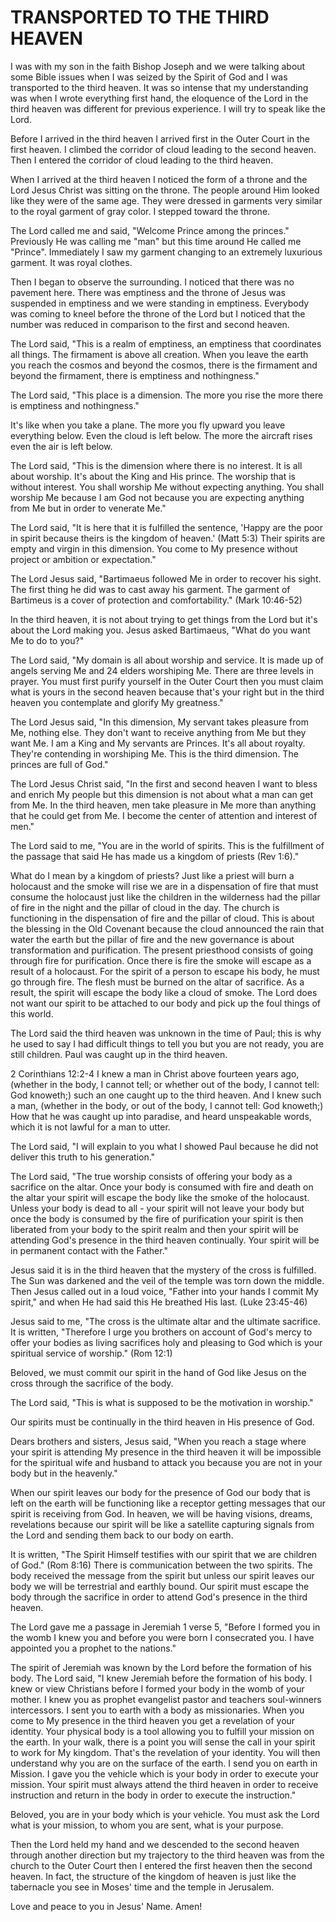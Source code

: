 # TRANSPORTED TO THE THIRD HEAVEN

I was with my son in the faith Bishop Joseph and we were talking about some Bible issues when I was seized by the Spirit of God and I was transported to the third heaven. It was so intense that my understanding was when I wrote everything first hand, the eloquence of the Lord in the third heaven was different for previous experience. I will try to speak like the Lord.

Before I arrived in the third heaven I arrived first in the Outer Court in the first heaven. I climbed the corridor of cloud leading to the second heaven. Then I entered the corridor of cloud leading to the third heaven.

When I arrived at the third heaven I noticed the form of a throne and the Lord Jesus Christ was sitting on the throne. The people around Him looked like they were of the same age. They were dressed in garments very similar to the royal garment of gray color. I stepped toward the throne.

The Lord called me and said, "Welcome Prince among the princes." Previously He was calling me "man" but this time around He called me "Prince". Immediately I saw my garment changing to an extremely luxurious garment. It was royal clothes.

Then I began to observe the surrounding. I noticed that there was no pavement here. There was emptiness and the throne of Jesus was suspended in emptiness and we were standing in emptiness. Everybody was coming to kneel before the throne of the Lord but I noticed that the number was reduced in comparison to the first and second heaven.

The Lord said, "This is a realm of emptiness, an emptiness that coordinates all things. The firmament is above all creation. When you leave the earth you reach the cosmos and beyond the cosmos, there is the firmament and beyond the firmament, there is emptiness and nothingness."

The Lord said, "This place is a dimension. The more you rise the more there is emptiness and nothingness."

It's like when you take a plane. The more you fly upward you leave everything below. Even the cloud is left below. The more the aircraft rises even the air is left below.

The Lord said, "This is the dimension where there is no interest. It is all about worship. It's about the King and His prince. The worship that is without interest. You shall worship Me without expecting anything. You shall worship Me because I am God not because you are expecting anything from Me but in order to venerate Me."

The Lord said, "It is here that it is fulfilled the sentence, 'Happy are the poor in spirit because theirs is the kingdom of heaven.' (Matt 5:3) Their spirits are empty and virgin in this dimension. You come to My presence without project or ambition or expectation."

The Lord Jesus said, "Bartimaeus followed Me in order to recover his sight. The first thing he did was to cast away his garment. The garment of Bartimeus is a cover of protection and comfortability." (Mark 10:46-52)

In the third heaven, it is not about trying to get things from the Lord but it's about the Lord making you. Jesus asked Bartimaeus, "What do you want Me to do to you?"

The Lord said, "My domain is all about worship and service. It is made up of angels serving Me and 24 elders worshiping Me. There are three levels in prayer. You must first purify yourself in the Outer Court then you must claim what is yours in the second heaven because that's your right but in the third heaven you contemplate and glorify My greatness."

The Lord Jesus said, "In this dimension, My servant takes pleasure from Me, nothing else. They don't want to receive anything from Me but they want Me. I am a King and My servants are Princes. It's all about royalty. They're contending in worshiping Me. This is the third dimension. The princes are full of God."

The Lord Jesus Christ said, "In the first and second heaven I want to bless and enrich My people but this dimension is not about what a man can get from Me. In the third heaven, men take pleasure in Me more than anything that he could get from Me. I become the center of attention and interest of men."

The Lord said to me, "You are in the world of spirits. This is the fulfillment of the passage that said He has made us a kingdom of priests (Rev 1:6)."

What do I mean by a kingdom of priests? Just like a priest will burn a holocaust and the smoke will rise we are in a dispensation of fire that must consume the holocaust just like the children in the wilderness had the pillar of fire in the night and the pillar of cloud in the day. The church is functioning in the dispensation of fire and the pillar of cloud. This is about the blessing in the Old Covenant because the cloud announced the rain that water the earth but the pillar of fire and the new governance is about transformation and purification. The present priesthood consists of going through fire for purification. Once there is fire the smoke will escape as a result of a holocaust. For the spirit of a person to escape his body, he must go through fire. The flesh must be burned on the altar of sacrifice. As a result, the spirit will escape the body like a cloud of smoke. The Lord does not want our spirit to be attached to our body and pick up the foul things of this world.

The Lord said the third heaven was unknown in the time of Paul; this is why he used to say I had difficult things to tell you but you are not ready, you are still children. Paul was caught up in the third heaven.

2 Corinthians 12:2-4 I knew a man in Christ above fourteen years ago, (whether in the body, I cannot tell; or whether out of the body, I cannot tell: God knoweth;) such an one caught up to the third heaven. And I knew such a man, (whether in the body, or out of the body, I cannot tell: God knoweth;) How that he was caught up into paradise, and heard unspeakable words, which it is not lawful for a man to utter.

The Lord said, "I will explain to you what I showed Paul because he did not deliver this truth to his generation."

The Lord said, "The true worship consists of offering your body as a sacrifice on the altar. Once your body is consumed with fire and death on the altar your spirit will escape the body like the smoke of the holocaust. Unless your body is dead to all - your spirit will not leave your body but once the body is consumed by the fire of purification your spirit is then liberated from your body to the spirit realm and then your spirit will be attending God's presence in the third heaven continually. Your spirit will be in permanent contact with the Father."

Jesus said it is in the third heaven that the mystery of the cross is fulfilled. The Sun was darkened and the veil of the temple was torn down the middle. Then Jesus called out in a loud voice, "Father into your hands I commit My spirit," and when He had said this He breathed His last. (Luke 23:45-46)

Jesus said to me, "The cross is the ultimate altar and the ultimate sacrifice. It is written, "Therefore I urge you brothers on account of God's mercy to offer your bodies as living sacrifices holy and pleasing to God which is your spiritual service of worship." (Rom 12:1)

Beloved, we must commit our spirit in the hand of God like Jesus on the cross through the sacrifice of the body.

The Lord said, "This is what is supposed to be the motivation in worship."

Our spirits must be continually in the third heaven in His presence of God.

Dears brothers and sisters, Jesus said, "When you reach a stage where your spirit is attending My presence in the third heaven it will be impossible for the spiritual wife and husband to attack you because you are not in your body but in the heavenly."

When our spirit leaves our body for the presence of God our body that is left on the earth will be functioning like a receptor getting messages that our spirit is receiving from God. In heaven, we will be having visions, dreams, revelations because our spirit will be like a satellite capturing signals from the Lord and sending them back to our body on earth.

It is written, "The Spirit Himself testifies with our spirit that we are children of God." (Rom 8:16) There is communication between the two spirits. The body received the message from the spirit but unless our spirit leaves our body we will be terrestrial and earthly bound. Our spirit must escape the body through the sacrifice in order to attend God's presence in the third heaven.

The Lord gave me a passage in Jeremiah 1 verse 5, "Before I formed you in the womb I knew you and before you were born I consecrated you. I have appointed you a prophet to the nations."

The spirit of Jeremiah was known by the Lord before the formation of his body. The Lord said, "I knew Jeremiah before the formation of his body. I knew or view Christians before I formed your body in the womb of your mother. I knew you as prophet evangelist pastor and teachers soul-winners intercessors. I sent you to earth with a body as missionaries. When you come to My presence in the third heaven you get a revelation of your identity. Your physical body is a tool allowing you to fulfill your mission on the earth. In your walk, there is a point you will sense the call in your spirit to work for My kingdom. That's the revelation of your identity. You will then understand why you are on the surface of the earth. I send you on earth in Mission. I gave you the vehicle which is your body in order to execute your mission. Your spirit must always attend the third heaven in order to receive instruction and return in the body in order to execute the instruction."

Beloved, you are in your body which is your vehicle. You must ask the Lord what is your mission, to whom you are sent, what is your purpose.

Then the Lord held my hand and we descended to the second heaven through another direction but my trajectory to the third heaven was from the church to the Outer Court then I entered the first heaven then the second heaven. In fact, the structure of the kingdom of heaven is just like the tabernacle you see in Moses' time and the temple in Jerusalem.

Love and peace to you in Jesus' Name. Amen!
